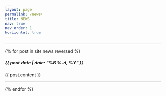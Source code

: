 ```yaml
---
layout: page
permalink: /news/
title: NEWS
nav: true
nav_order: 1
horizontal: true
---
```

<!-- _pages/news.md -->
<hr>

<div class="posts">
  {% for post in site.news reversed %}
  <div class="post">
    <h5 class="post-date">{{ post.date | date: "%B %-d, %Y" }}</h5>
    {{ post.content }}
    <br>
    <hr>
  </div>
  {% endfor %}
</div>
